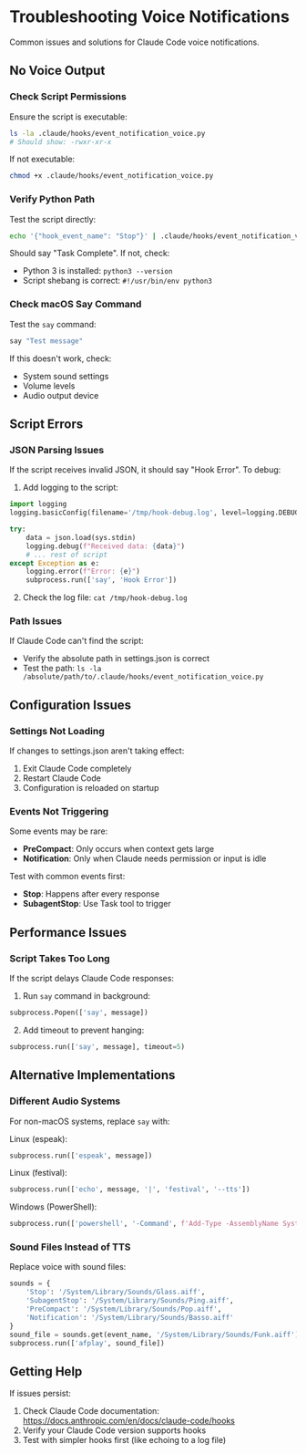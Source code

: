# Troubleshooting Voice Notifications

Common issues and solutions for Claude Code voice notifications.

## No Voice Output

### Check Script Permissions
Ensure the script is executable:
```bash
ls -la .claude/hooks/event_notification_voice.py
# Should show: -rwxr-xr-x
```

If not executable:
```bash
chmod +x .claude/hooks/event_notification_voice.py
```

### Verify Python Path
Test the script directly:
```bash
echo '{"hook_event_name": "Stop"}' | .claude/hooks/event_notification_voice.py
```

Should say "Task Complete". If not, check:
- Python 3 is installed: `python3 --version`
- Script shebang is correct: `#!/usr/bin/env python3`

### Check macOS Say Command
Test the `say` command:
```bash
say "Test message"
```

If this doesn't work, check:
- System sound settings
- Volume levels
- Audio output device

## Script Errors

### JSON Parsing Issues
If the script receives invalid JSON, it should say "Hook Error". To debug:

1. Add logging to the script:
```python
import logging
logging.basicConfig(filename='/tmp/hook-debug.log', level=logging.DEBUG)

try:
    data = json.load(sys.stdin)
    logging.debug(f"Received data: {data}")
    # ... rest of script
except Exception as e:
    logging.error(f"Error: {e}")
    subprocess.run(['say', 'Hook Error'])
```

2. Check the log file: `cat /tmp/hook-debug.log`

### Path Issues
If Claude Code can't find the script:
- Verify the absolute path in settings.json is correct
- Test the path: `ls -la /absolute/path/to/.claude/hooks/event_notification_voice.py`

## Configuration Issues

### Settings Not Loading
If changes to settings.json aren't taking effect:
1. Exit Claude Code completely
2. Restart Claude Code
3. Configuration is reloaded on startup

### Events Not Triggering
Some events may be rare:
- **PreCompact**: Only occurs when context gets large
- **Notification**: Only when Claude needs permission or input is idle

Test with common events first:
- **Stop**: Happens after every response
- **SubagentStop**: Use Task tool to trigger

## Performance Issues

### Script Takes Too Long
If the script delays Claude Code responses:
1. Run `say` command in background:
```python
subprocess.Popen(['say', message])
```

2. Add timeout to prevent hanging:
```python
subprocess.run(['say', message], timeout=5)
```

## Alternative Implementations

### Different Audio Systems
For non-macOS systems, replace `say` with:

Linux (espeak):
```python
subprocess.run(['espeak', message])
```

Linux (festival):
```python
subprocess.run(['echo', message, '|', 'festival', '--tts'])
```

Windows (PowerShell):
```python
subprocess.run(['powershell', '-Command', f'Add-Type -AssemblyName System.Speech; (New-Object System.Speech.Synthesis.SpeechSynthesizer).Speak("{message}")'])
```

### Sound Files Instead of TTS
Replace voice with sound files:
```python
sounds = {
    'Stop': '/System/Library/Sounds/Glass.aiff',
    'SubagentStop': '/System/Library/Sounds/Ping.aiff',
    'PreCompact': '/System/Library/Sounds/Pop.aiff',
    'Notification': '/System/Library/Sounds/Basso.aiff'
}
sound_file = sounds.get(event_name, '/System/Library/Sounds/Funk.aiff')
subprocess.run(['afplay', sound_file])
```

## Getting Help

If issues persist:
1. Check Claude Code documentation: https://docs.anthropic.com/en/docs/claude-code/hooks
2. Verify your Claude Code version supports hooks
3. Test with simpler hooks first (like echoing to a log file)